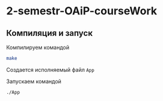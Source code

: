 # 2-semestr-OAiP-courseWork

## Компиляция и запуск

Компилируем командой

```bash
make
```

Создается исполняемый файл `App`

Запускаем командой

```bash
./App
```

